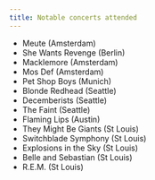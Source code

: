 ```yaml
---
title: Notable concerts attended
---
```


* Meute (Amsterdam)
* She Wants Revenge (Berlin)
* Macklemore (Amsterdam)
* Mos Def (Amsterdam)
* Pet Shop Boys (Munich)
* Blonde Redhead (Seattle)
* Decemberists (Seattle)
* The Faint (Seattle)
* Flaming Lips (Austin)
* They Might Be Giants (St Louis)
* Switchblade Symphony (St Louis)
* Explosions in the Sky (St Louis)
* Belle and Sebastian (St Louis)
* R.E.M. (St Louis)

